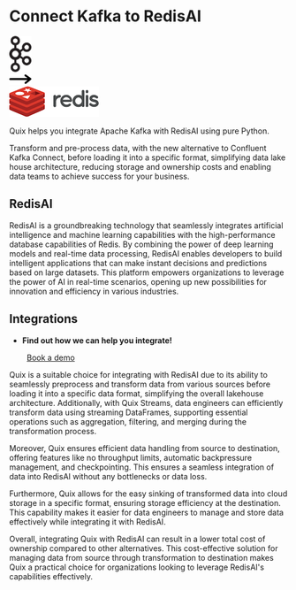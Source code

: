 # Connect Kafka to RedisAI

<div class="connect-images cards blog-grid-card" markdown>
<div>
<img src="../images/kafka_logo.png" width="40px" />
</div>
<div>
<img src="../images/arrow.svg" width="40px" />
</div>
<div>
<img src="./images/redisai_1.jpg" />
</div>
</div>

Quix helps you integrate Apache Kafka with RedisAI using pure Python.

Transform and pre-process data, with the new alternative to Confluent Kafka Connect, before loading it into a specific format, simplifying data lake house architecture, reducing storage and ownership costs and enabling data teams to achieve success for your business.

## RedisAI

RedisAI is a groundbreaking technology that seamlessly integrates artificial intelligence and machine learning capabilities with the high-performance database capabilities of Redis. By combining the power of deep learning models and real-time data processing, RedisAI enables developers to build intelligent applications that can make instant decisions and predictions based on large datasets. This platform empowers organizations to leverage the power of AI in real-time scenarios, opening up new possibilities for innovation and efficiency in various industries.

## Integrations

<div class="grid cards" markdown>

- __Find out how we can help you integrate!__

    <a class="md-button md-button--primary" href="https://quix.io/book-a-demo" target="_blank" style="margin:.5rem;">Book a demo</a>

</div>


Quix is a suitable choice for integrating with RedisAI due to its ability to seamlessly preprocess and transform data from various sources before loading it into a specific data format, simplifying the overall lakehouse architecture. Additionally, with Quix Streams, data engineers can efficiently transform data using streaming DataFrames, supporting essential operations such as aggregation, filtering, and merging during the transformation process.

Moreover, Quix ensures efficient data handling from source to destination, offering features like no throughput limits, automatic backpressure management, and checkpointing. This ensures a seamless integration of data into RedisAI without any bottlenecks or data loss.

Furthermore, Quix allows for the easy sinking of transformed data into cloud storage in a specific format, ensuring storage efficiency at the destination. This capability makes it easier for data engineers to manage and store data effectively while integrating it with RedisAI.

Overall, integrating Quix with RedisAI can result in a lower total cost of ownership compared to other alternatives. This cost-effective solution for managing data from source through transformation to destination makes Quix a practical choice for organizations looking to leverage RedisAI's capabilities effectively.

